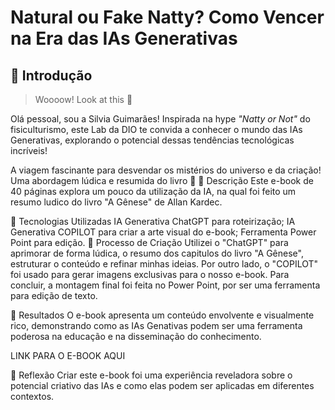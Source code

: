 # Natural ou Fake Natty? Como Vencer na Era das IAs Generativas

## 🚀 Introdução

> Woooow! Look at this 👀

Olá pessoal, sou a Silvia Guimarães! Inspirada na hype _"Natty or Not"_ do fisiculturismo, este Lab da DIO te convida a conhecer o mundo das IAs Generativas, explorando o potencial dessas tendências tecnológicas incríveis!

A viagem fascinante para desvendar os mistérios do universo e da criação! ​Uma abordagem lúdica e resumida do livro 🌌
📒 Descrição
Este e-book de 40 páginas explora um pouco da utilização da IA, na qual foi feito um resumo ludico do livro "A Gênese" de Allan Kardec.

🤖 Tecnologias Utilizadas
IA Generativa ChatGPT para roteirização;
IA Generativa COPILOT para criar a arte visual do e-book;
Ferramenta Power Point para edição.
🧐 Processo de Criação
Utilizei o "ChatGPT" para aprimorar de forma lúdica, o resumo dos capitulos do livro "A Gênese", estruturar o conteúdo e refinar minhas ideias. Por outro lado, o "COPILOT" foi usado para gerar imagens exclusivas para o nosso e-book. Para concluir, a montagem final foi feita no Power Point, por ser uma ferramenta para edição de texto.

🚀 Resultados
O e-book apresenta um conteúdo envolvente e visualmente rico, demonstrando como as IAs Genativas podem ser uma ferramenta poderosa na educação e na disseminação do conhecimento.

LINK PARA O E-BOOK AQUI

💭 Reflexão
Criar este e-book foi uma experiência reveladora sobre o potencial criativo das IAs e como elas podem ser aplicadas em diferentes contextos.

